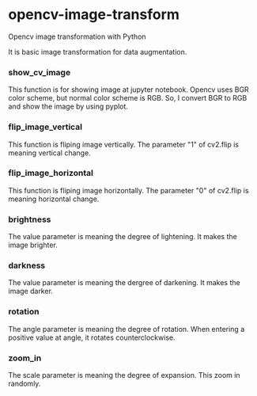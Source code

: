 # opencv-image-transform
Opencv image transformation with Python

It is basic image transformation for data augmentation.

### show_cv_image
This function is for showing image at jupyter notebook. 
Opencv uses BGR color scheme, but normal color scheme is RGB. 
So, I convert BGR to RGB and show the image by using pyplot.

### flip_image_vertical
This function is fliping image vertically. The parameter "1" of cv2.flip is meaning vertical change.

### flip_image_horizontal
This function is fliping image horizontally. The parameter "0" of cv2.flip is meaning horizontal change.

### brightness
The value parameter is meaning the degree of lightening. It makes the image brighter.

### darkness
The value parameter is meaning the dergree of darkening. It makes the image darker.

### rotation
The angle parameter is meaning the degree of rotation. When entering a positive value at angle, it rotates counterclockwise.

### zoom_in
The scale parameter is meaning the degree of expansion. This zoom in randomly. 
